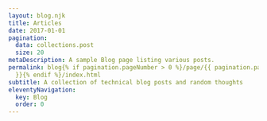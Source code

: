 ```yaml
---
layout: blog.njk
title: Articles
date: 2017-01-01
pagination:
  data: collections.post
  size: 20
metaDescription: A sample Blog page listing various posts.
permalink: blog{% if pagination.pageNumber > 0 %}/page/{{ pagination.pageNumber
  }}{% endif %}/index.html
subtitle: A collection of technical blog posts and random thoughts
eleventyNavigation:
  key: Blog
  order: 0
---
```

